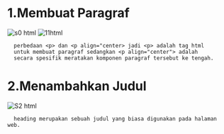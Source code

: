 # 1.Membuat Paragraf
![s0 html](https://github.com/user-attachments/assets/5f43090e-2d34-467d-b5eb-d831b3046cce)
![11html](https://github.com/user-attachments/assets/124370c8-9657-40bc-9be7-72eaaaa1e2cd)
 
      perbedaan <p> dan <p align="center> jadi <p> adalah tag html 
      untuk membuat paragraf sedangkan <p align="center"> adalah 
      secara spesifik meratakan komponen paragraf tersebut ke tengah.
# 2.Menambahkan Judul
![S2 html](https://github.com/user-attachments/assets/57de36c9-85f8-4769-b699-4e9c802ffed9)

      heading merupakan sebuah judul yang biasa digunakan pada halaman web.
